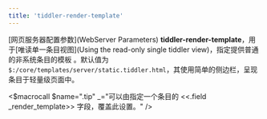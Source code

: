 ```yaml
---
title: 'tiddler-render-template'
---
```


[网页服务器配置参数](WebServer Parameters) **tiddler-render-template**，用于[唯读单一条目视图](Using the read-only single tiddler view)，指定提供普通的非系统条目的模板 。默认值为 `$:/core/templates/server/static.tiddler.html`，其使用简单的侧边栏，呈现条目于轻量级页面中。

<$macrocall $name=".tip" _="可以由指定一个条目的 <<.field _render_template>> 字段，覆盖此设置。" />